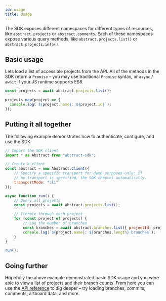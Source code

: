 ```yaml
---
id: usage
title: Usage
---
```


The SDK exposes different namespaces for different types of resources, like `abstract.projects` or `abstract.comments`. Each of these namespaces expose various query methods, like `abstract.projects.list()` or `abstract.projects.info()`.

## Basic usage

Lets load a list of accessible projects from the API. All of the methods in the SDK return a `Promise` – you may use traditional `Promise` syntax, or `async` / `await` if your JS runtime supports ES8.

```js
const projects = await abstract.projects.list();

projects.map(project => {
  console.log(`${project.name}: ${project.id}`);
});
```

## Putting it all together

The following example demonstrates how to authenticate, configure, and use the SDK.

```js
// Import the SDK client
import * as Abstract from "abstract-sdk";

// Create a client
const abstract = new Abstract.Client({
    // Specify a specific transport for demo purposes only; if
    // no transport is specified, the SDK chooses automatically.
    transportMode: "cli"
});

async function run() {
    // Query all projects
    const projects = await abstract.projects.list();

    // Iterate through each project
    for (const project of projects) {
        // Log the number of branches
        const branches = await abstract.branches.list({ projectId: project.id });
        console.log(`${project.name}: ${branches.length} branches`);
    }
}

run();
```

## Going further

Hopefully the above example demonstrated basic SDK usage and you were able to view a list of projects and their branch counts. From here you can use the [API reference](/docs/abstract-api) to dig deeper – try loading branches, commits, comments, artboard data, and more.
